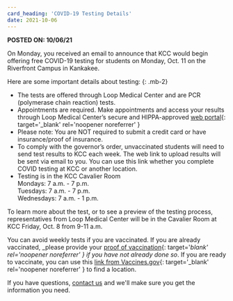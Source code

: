 ```yaml
---
card_heading: 'COVID-19 Testing Details'
date: 2021-10-06
---
```


**POSTED ON: 10/06/21**

On Monday, you received an email to announce that KCC would begin offering free COVID-19 testing for students on Monday, Oct. 11 on the Riverfront Campus in Kankakee. 

Here are some important details about testing:
{: .mb-2}
- The tests are offered through Loop Medical Center and are PCR (polymerase chain reaction) tests. 
- Appointments are required. Make appointments and access your results through Loop Medical Center’s secure and HIPPA-approved [web portal](https://loop.labsvc.net/patientportal/index.html?kcc){: target='_blank' rel='noopener noreferrer' }
- Please note: You are NOT required to submit a credit card or have insurance/proof of insurance.  
- To comply with the governor’s order, unvaccinated students will need to send test results to KCC each week. The web link to upload results will be sent via email to you. You can use this link whether you complete COVID testing at KCC or another location.
- Testing is in the KCC Cavalier Room \
Mondays: 7 a.m. - 7 p.m. \
Tuesdays: 7 a.m. - 7 p.m. \
Wednesdays: 7 a.m. - 1 p.m.

To learn more about the test, or to see a preview of the testing process, representatives from Loop Medical Center will be in the Cavalier Room at KCC Friday, Oct. 8 from 9-11 a.m. 

You can avoid weekly tests if you are vaccinated. If you are already vaccinated, _please provide your [proof of vaccination](https://form.jotform.com/212384579044965){: target='_blank' rel='noopener noreferrer' } if you have not already done so_. If you are ready to vaccinate, you can use this [link from Vaccines.gov](https://www.vaccines.gov/search/){: target='_blank' rel='noopener noreferrer' } to find a location. 

If you have questions, [contact us](https://coronavirus.kcc.edu/contact-us/) and we'll make sure you get the information you need.